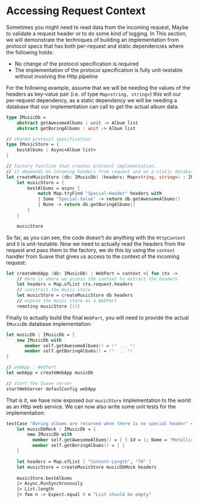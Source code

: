 # Accessing Request Context

Sometimes you might need to read data from the incoming request, Maybe to validate a request header or to do some kind of logging. In This section, we will demonstrate the techniques of building an implementation from protocol specs that has both per-request and static dependencies where the following holds:
 
 - No change of the protocol specification is required
 - The implementation of the protocol specification is fully unit-testable without involving the Http pipeline 

For the following example, assume that we will be needing the values of the headers as key-value pair (i.e. of type `Map<string, string>`) this will our per-request dependency, as a static dependency we will be needing a database that our implementation can call to get the actual album data.

```fs
type IMusicDb = 
    abstract getAwesomeAlbums : unit -> Album list 
    abstract getBoringAlbums : unit -> Album list 

// shared protocol specification
type IMusicStore = {
    bestAlbums : Async<Album list>
}

// factory function that creates protocol implementation, 
// it depeneds on incoming headers from request and on a static database implementation 
let createMusicStore (db: IMusicDb) (headers: Map<string, string>) : IMusicStore = 
    let musicStore = {
        bestAlbums = async {
            match Map.tryFind "Special-Header" headers with 
            | Some "Special-Value" -> return db.getAwesomeAlbums()
            | None -> return db.getBoringAlbums()
        }
    }

    musicStore
```
So far, as you can see, the code doesn't do anything with the `HttpContext` and it is unit-testable. Now we need to actually read the headers from the request and pass them to the factory, we do this by using the `context` handler from Suave that gives us access to the context of the incoming request:
```fs
let createWebApp (db: IMusicDb) : WebPart = context <| fun ctx ->
    // Here is where we access the context to extract the headers
    let headers = Map.ofList ctx.request.headers
    // construct the music store 
    let musicStore = createMusicStore db headers 
    // expose the music store as a WebPart
    remoting musicStore {()} 
```
Finally to actually build the final `WebPart`, you will need to provide the actual `IMusicDb` database implementation:
```fs
let musicDb : IMusicDb = { 
    new IMusicDb with 
       member self.getAwesomeAlbums() = (* ... *) 
       member self.getBoringAlbums() = (* ... *) 
}

// webApp : WebPart
let webApp = createWebApp musicDb

// start the Suave server
startWebServer defaulConfig webApp
```
That is it, we have now exposed our `musicStore` implementation to the world as an Http web service. 
We can now also write some unit tests for the implementation:
```fs
testCase "Boring albums are returned when there is no special header" <| fun () ->
    let musicDbMock : IMusicDb = {
        new IMusicDb with 
          member self.getAwesomeAlbums() = [ { Id = 1; Name = "Metallica" } ]
          member self.getBoringAlbums() = [ ] 
    }  

    let headers = Map.ofList [ "Content-Length", "70" ]
    let musicStore = createMusicStore musicDbMock headers
    
    musicStore.bestAlbums
    |> Async.RunSynchronously 
    |> List.length 
    |> fun n -> Expect.equal 0 n "List should be empty" 
```
